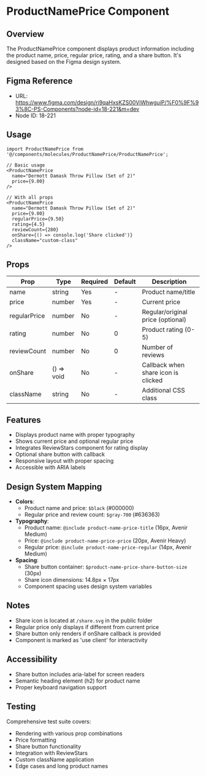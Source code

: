 # ProductNamePrice Component

## Overview
The ProductNamePrice component displays product information including the product name, price, regular price, rating, and a share button. It's designed based on the Figma design system.

## Figma Reference
- URL: https://www.figma.com/design/ri9qaHxsKZS00ViWhwguiP/%F0%9F%93%8C-PS-Components?node-id=18-221&m=dev
- Node ID: 18-221

## Usage

```tsx
import ProductNamePrice from '@/components/molecules/ProductNamePrice/ProductNamePrice';

// Basic usage
<ProductNamePrice
  name="Dermott Damask Throw Pillow (Set of 2)"
  price={9.00}
/>

// With all props
<ProductNamePrice
  name="Dermott Damask Throw Pillow (Set of 2)"
  price={9.00}
  regularPrice={9.50}
  rating={4.5}
  reviewCount={280}
  onShare={() => console.log('Share clicked')}
  className="custom-class"
/>
```

## Props

| Prop | Type | Required | Default | Description |
|------|------|----------|---------|-------------|
| name | string | Yes | - | Product name/title |
| price | number | Yes | - | Current price |
| regularPrice | number | No | - | Regular/original price (optional) |
| rating | number | No | 0 | Product rating (0-5) |
| reviewCount | number | No | 0 | Number of reviews |
| onShare | () => void | No | - | Callback when share icon is clicked |
| className | string | No | - | Additional CSS class |

## Features
- Displays product name with proper typography
- Shows current price and optional regular price
- Integrates ReviewStars component for rating display
- Optional share button with callback
- Responsive layout with proper spacing
- Accessible with ARIA labels

## Design System Mapping
- **Colors**: 
  - Product name and price: `$black` (#000000)
  - Regular price and review count: `$gray-700` (#636363)
- **Typography**:
  - Product name: `@include product-name-price-title` (16px, Avenir Medium)
  - Price: `@include product-name-price-price` (20px, Avenir Heavy)
  - Regular price: `@include product-name-price-regular` (14px, Avenir Medium)
- **Spacing**:
  - Share button container: `$product-name-price-share-button-size` (30px)
  - Share icon dimensions: 14.8px × 17px
  - Component spacing uses design system variables

## Notes
- Share icon is located at `/share.svg` in the public folder
- Regular price only displays if different from current price
- Share button only renders if onShare callback is provided
- Component is marked as 'use client' for interactivity

## Accessibility
- Share button includes aria-label for screen readers
- Semantic heading element (h2) for product name
- Proper keyboard navigation support

## Testing
Comprehensive test suite covers:
- Rendering with various prop combinations
- Price formatting
- Share button functionality
- Integration with ReviewStars
- Custom className application
- Edge cases and long product names